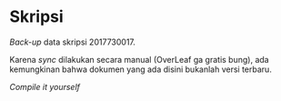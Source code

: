 # Skripsi

_Back-up_ data skripsi 2017730017.

Karena _sync_ dilakukan secara manual (OverLeaf ga gratis bung), ada kemungkinan bahwa dokumen yang ada disini bukanlah versi terbaru.

_Compile it yourself_